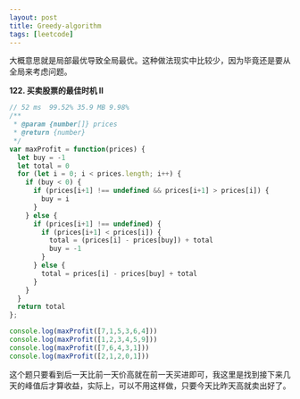 ```yaml
---
layout: post
title: Greedy-algorithm
tags: [leetcode]
---
```


大概意思就是局部最优导致全局最优。这种做法现实中比较少，因为毕竟还是要从全局来考虑问题。

<!-- more -->

**122. 买卖股票的最佳时机 II**

```js
// 52 ms  99.52% 35.9 MB 9.98%
/**
 * @param {number[]} prices
 * @return {number}
 */
var maxProfit = function(prices) {
  let buy = -1
  let total = 0
  for (let i = 0; i < prices.length; i++) {
    if (buy < 0) {
      if (prices[i+1] !== undefined && prices[i+1] > prices[i]) {
        buy = i
      }
    } else {
      if (prices[i+1] !== undefined) {
        if (prices[i+1] < prices[i]) {
          total = (prices[i] - prices[buy]) + total
          buy = -1
        }
      } else {
        total = prices[i] - prices[buy] + total
      }
    }
  }
  return total
};

console.log(maxProfit([7,1,5,3,6,4]))
console.log(maxProfit([1,2,3,4,5,9]))
console.log(maxProfit([7,6,4,3,1]))
console.log(maxProfit([2,1,2,0,1]))
```

这个题只要看到后一天比前一天价高就在前一天买进即可，我这里是找到接下来几天的峰值后才算收益，实际上，可以不用这样做，只要今天比昨天高就卖出好了。

